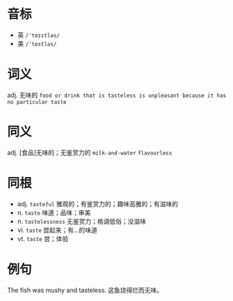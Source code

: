 # 音标

- 英 `/'teɪstləs/`
- 美 `/'testləs/`

# 词义

adj. 无味的
`food or drink that is tasteless is unpleasant because it has no particular taste`

# 同义

adj. [食品]无味的；无鉴赏力的
`milk-and-water` `flavourless`

# 同根

- adj. `tasteful` 雅观的；有鉴赏力的；趣味高雅的；有滋味的
- n. `taste` 味道；品味；审美
- n. `tastelessness` 无鉴赏力；格调低俗；没滋味
- vi. `taste` 尝起来；有…的味道
- vt. `taste` 尝；体验

# 例句

The fish was mushy and tasteless.
这鱼烧得烂而无味。


